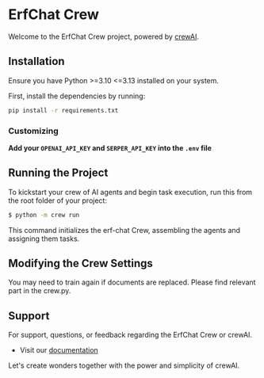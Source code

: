 # ErfChat Crew

Welcome to the ErfChat Crew project, powered by [crewAI](https://crewai.com).
## Installation

Ensure you have Python >=3.10 <=3.13 installed on your system.

First, install the dependencies by running:

```bash
pip install -r requirements.txt
```
### Customizing

**Add your `OPENAI_API_KEY` and `SERPER_API_KEY` into the `.env` file**


## Running the Project

To kickstart your crew of AI agents and begin task execution, run this from the root folder of your project:

```bash
$ python -m crew run
```

This command initializes the erf-chat Crew, assembling the agents and assigning them tasks.


## Modifying the Crew Settings

You may need to train again if documents are replaced. Please find relevant part in the crew.py.


## Support

For support, questions, or feedback regarding the ErfChat Crew or crewAI.
- Visit our [documentation](https://docs.crewai.com)

Let's create wonders together with the power and simplicity of crewAI.
